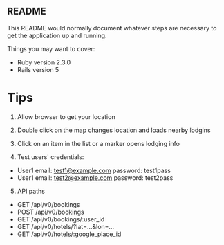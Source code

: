 ## README

This README would normally document whatever steps are necessary to get the
application up and running.

Things you may want to cover:

* Ruby version 2.3.0
* Rails version 5

# Tips

1. Allow browser to get your location

2. Double click on the map changes location and loads nearby lodgins

3. Click on an item in the list or a marker opens lodging info

4. Test users' credentials:

  * User1
    email: test1@example.com
    password: test1pass
  * User1
    email: test2@example.com
    password: test2pass

5. API paths

  * GET /api/v0/bookings
  * POST /api/v0/bookings
  * GET /api/v0/bookings/:user_id
  * GET /api/v0/hotels/?lat=...&lon=...
  * GET /api/v0/hotels/:google_place_id

